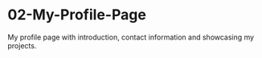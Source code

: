 # 02-My-Profile-Page
My profile page with introduction, contact information and showcasing my projects.
